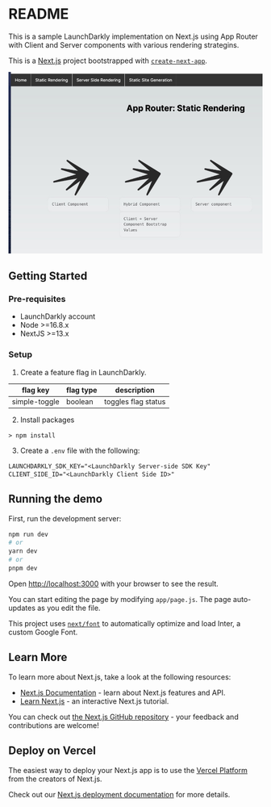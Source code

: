 # README

This is a sample LaunchDarkly implementation on Next.js using App Router with Client and Server components with various rendering strategins.

This is a [Next.js](https://nextjs.org/) project bootstrapped with [`create-next-app`](https://github.com/vercel/next.js/tree/canary/packages/create-next-app).

![](img/overview.jpg)

## Getting Started
### Pre-requisites
* LaunchDarkly account
* Node >=16.8.x
* NextJS >=13.x
  
### Setup
1. Create a feature flag in LaunchDarkly.

| flag key | flag type | description|
|---|---|---|
|simple-toggle| boolean|toggles flag status|

2. Install packages
```
> npm install
```
3. Create a `.env` file with the following:
```
LAUNCHDARKLY_SDK_KEY="<LaunchDarkly Server-side SDK Key"
CLIENT_SIDE_ID="<LaunchDarkly Client Side ID>"
```
## Running the demo


First, run the development server:

```bash
npm run dev
# or
yarn dev
# or
pnpm dev
```

Open [http://localhost:3000](http://localhost:3000) with your browser to see the result.

You can start editing the page by modifying `app/page.js`. The page auto-updates as you edit the file.

This project uses [`next/font`](https://nextjs.org/docs/basic-features/font-optimization) to automatically optimize and load Inter, a custom Google Font.

## Learn More

To learn more about Next.js, take a look at the following resources:

- [Next.js Documentation](https://nextjs.org/docs) - learn about Next.js features and API.
- [Learn Next.js](https://nextjs.org/learn) - an interactive Next.js tutorial.

You can check out [the Next.js GitHub repository](https://github.com/vercel/next.js/) - your feedback and contributions are welcome!

## Deploy on Vercel

The easiest way to deploy your Next.js app is to use the [Vercel Platform](https://vercel.com/new?utm_medium=default-template&filter=next.js&utm_source=create-next-app&utm_campaign=create-next-app-readme) from the creators of Next.js.

Check out our [Next.js deployment documentation](https://nextjs.org/docs/deployment) for more details.
